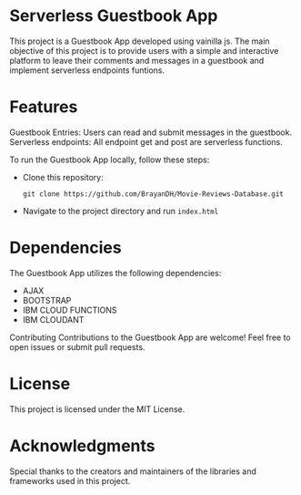 # Serverless Guestbook App

This project is a Guestbook App developed using vainilla js. The main objective of this project is to provide users with a simple and interactive platform to leave their comments and messages in a guestbook and implement serverless endpoints funtions.

# Features

Guestbook Entries: Users can read and submit messages in the guestbook.
Serverless endpoints: All endpoint get and post are serverless functions.

To run the Guestbook App locally, follow these steps:

- Clone this repository:

  ```
  git clone https://github.com/BrayanDH/Movie-Reviews-Database.git
  ```

- Navigate to the project directory and run `index.html`

# Dependencies

The Guestbook App utilizes the following dependencies:

- AJAX
- BOOTSTRAP
- IBM CLOUD FUNCTIONS
- IBM CLOUDANT

Contributing
Contributions to the Guestbook App are welcome! Feel free to open issues or submit pull requests.

# License

This project is licensed under the MIT License.

# Acknowledgments

Special thanks to the creators and maintainers of the libraries and frameworks used in this project.
